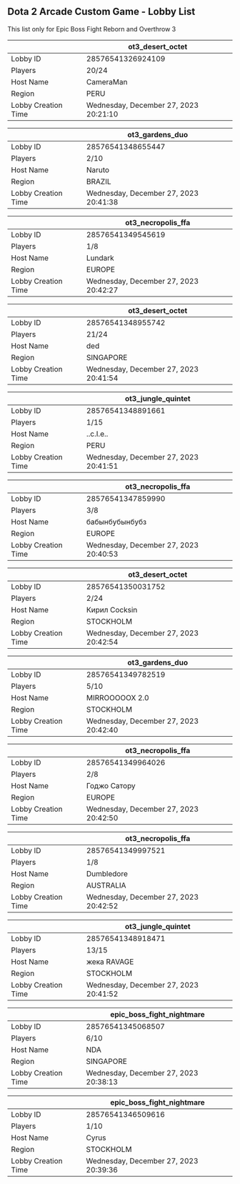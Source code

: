 ## Dota 2 Arcade Custom Game - Lobby List

This list only for Epic Boss Fight Reborn and Overthrow 3

|  | ot3_desert_octet |
| ------ | ------ |
| Lobby ID | 28576541326924109 |
| Players | 20/24 |
| Host Name | CameraMan |
| Region | PERU |
| Lobby Creation Time | Wednesday, December 27, 2023 20:21:10 |


|  | ot3_gardens_duo |
| ------ | ------ |
| Lobby ID | 28576541348655447 |
| Players | 2/10 |
| Host Name | Naruto |
| Region | BRAZIL |
| Lobby Creation Time | Wednesday, December 27, 2023 20:41:38 |


|  | ot3_necropolis_ffa |
| ------ | ------ |
| Lobby ID | 28576541349545619 |
| Players | 1/8 |
| Host Name | Lundark |
| Region | EUROPE |
| Lobby Creation Time | Wednesday, December 27, 2023 20:42:27 |


|  | ot3_desert_octet |
| ------ | ------ |
| Lobby ID | 28576541348955742 |
| Players | 21/24 |
| Host Name | ded |
| Region | SINGAPORE |
| Lobby Creation Time | Wednesday, December 27, 2023 20:41:54 |


|  | ot3_jungle_quintet |
| ------ | ------ |
| Lobby ID | 28576541348891661 |
| Players | 1/15 |
| Host Name | ..c.I.e.. |
| Region | PERU |
| Lobby Creation Time | Wednesday, December 27, 2023 20:41:51 |


|  | ot3_necropolis_ffa |
| ------ | ------ |
| Lobby ID | 28576541347859990 |
| Players | 3/8 |
| Host Name | бабынбубынбубз |
| Region | EUROPE |
| Lobby Creation Time | Wednesday, December 27, 2023 20:40:53 |


|  | ot3_desert_octet |
| ------ | ------ |
| Lobby ID | 28576541350031752 |
| Players | 2/24 |
| Host Name | Кирил Cocksin |
| Region | STOCKHOLM |
| Lobby Creation Time | Wednesday, December 27, 2023 20:42:54 |


|  | ot3_gardens_duo |
| ------ | ------ |
| Lobby ID | 28576541349782519 |
| Players | 5/10 |
| Host Name | MIRROOOOOX 2.0 |
| Region | STOCKHOLM |
| Lobby Creation Time | Wednesday, December 27, 2023 20:42:40 |


|  | ot3_necropolis_ffa |
| ------ | ------ |
| Lobby ID | 28576541349964026 |
| Players | 2/8 |
| Host Name | Годжо Сатору |
| Region | EUROPE |
| Lobby Creation Time | Wednesday, December 27, 2023 20:42:50 |


|  | ot3_necropolis_ffa |
| ------ | ------ |
| Lobby ID | 28576541349997521 |
| Players | 1/8 |
| Host Name | Dumbledore |
| Region | AUSTRALIA |
| Lobby Creation Time | Wednesday, December 27, 2023 20:42:52 |


|  | ot3_jungle_quintet |
| ------ | ------ |
| Lobby ID | 28576541348918471 |
| Players | 13/15 |
| Host Name | жека RAVAGE |
| Region | STOCKHOLM |
| Lobby Creation Time | Wednesday, December 27, 2023 20:41:52 |


|  | epic_boss_fight_nightmare |
| ------ | ------ |
| Lobby ID | 28576541345068507 |
| Players | 6/10 |
| Host Name | NDA |
| Region | SINGAPORE |
| Lobby Creation Time | Wednesday, December 27, 2023 20:38:13 |


|  | epic_boss_fight_nightmare |
| ------ | ------ |
| Lobby ID | 28576541346509616 |
| Players | 1/10 |
| Host Name | Cyrus |
| Region | STOCKHOLM |
| Lobby Creation Time | Wednesday, December 27, 2023 20:39:36 |


